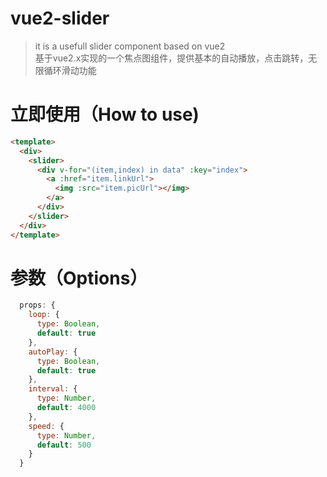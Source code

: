 # vue2-slider

> it is a usefull slider component based on vue2<br/>基于vue2.x实现的一个焦点图组件，提供基本的自动播放，点击跳转，无限循环滑动功能

# 立即使用（How to use)
```html
<template>
  <div>
    <slider>
      <div v-for="(item,index) in data" :key="index">
        <a :href="item.linkUrl">
          <img :src="item.picUrl"></img>
        </a>
      </div>
    </slider>
  </div>
</template>
```
# 参数（Options）
```javascript
  props: {
    loop: {
      type: Boolean,
      default: true
    },
    autoPlay: {
      type: Boolean,
      default: true
    },
    interval: {
      type: Number,
      default: 4000
    },
    speed: {
      type: Number,
      default: 500
    }
  }
```
